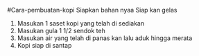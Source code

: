 #Cara-pembuatan-kopi
Siapkan bahan nyaa
Siap kan gelas 
1. Masukan 1 saset kopi yang telah di sediakan
2. Masukan gula 1 1/2 sendok teh
3. Masukan air yang telah di panas kan lalu aduk hingga merata
4. Kopi siap di santap
